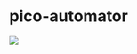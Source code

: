 # pico-automator
[![](https://jitpack.io/v/aivanovski/pico-automator.svg)](https://jitpack.io/#aivanovski/pico-automator)
